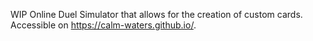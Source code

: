 WIP Online Duel Simulator that allows for the creation of custom cards.
Accessible on https://calm-waters.github.io/.
